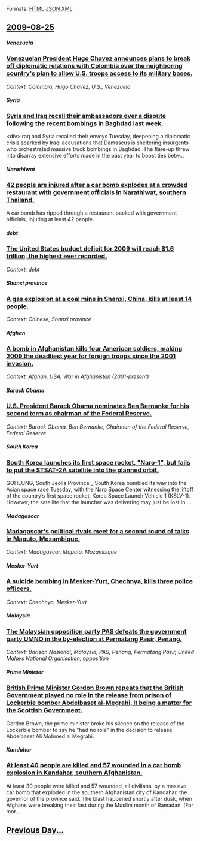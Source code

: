 
Formats: [HTML](2009/08/25/index.html)  [JSON](2009/08/25/index.json)  [XML](2009/08/25/index.xml)  

## [2009-08-25](/news/2009/08/25/index.md)

##### Venezuela
### [ Venezuelan President Hugo Chavez announces plans to break off diplomatic relations with Colombia over the neighboring country's plan to allow U.S. troops access to its military bases. ](/news/2009/08/25/venezuelan-president-hugo-chavez-announces-plans-to-break-off-diplomatic-relations-with-colombia-over-the-neighboring-country-s-plan-to-all.md)
_Context: Colombia, Hugo Chavez, U.S., Venezuela_

##### Syria
### [ Syria and Iraq recall their ambassadors over a dispute following the recent bombings in Baghdad last week. ](/news/2009/08/25/syria-and-iraq-recall-their-ambassadors-over-a-dispute-following-the-recent-bombings-in-baghdad-last-week.md)
&lt;div>Iraq and Syria recalled their envoys Tuesday, deepening a diplomatic crisis sparked by Iraqi accusations that Damascus is sheltering insurgents who orchestrated massive truck bombings in Baghdad.&nbsp;The flare-up threw into disarray extensive efforts made in the past year to boost ties betw...

##### Narathiwat
### [ 42 people are injured after a car bomb explodes at a crowded restaurant with government officials in Narathiwat, southern Thailand. ](/news/2009/08/25/42-people-are-injured-after-a-car-bomb-explodes-at-a-crowded-restaurant-with-government-officials-in-narathiwat-southern-thailand.md)
A car bomb has ripped through a restaurant packed with government officials, injuring at least 42 people.

#####  debt
### [ The United States budget deficit for 2009 will reach $1.6 trillion, the highest ever recorded. ](/news/2009/08/25/the-united-states-budget-deficit-for-2009-will-reach-1-6-trillion-the-highest-ever-recorded.md)
_Context:  debt_

##### Shanxi province
### [ A gas explosion at a coal mine in Shanxi, China, kills at least 14 people. ](/news/2009/08/25/a-gas-explosion-at-a-coal-mine-in-shanxi-china-kills-at-least-14-people.md)
_Context: Chinese, Shanxi province_

##### Afghan
### [ A bomb in Afghanistan kills four American soldiers, making 2009 the deadliest year for foreign troops since the 2001 invasion. ](/news/2009/08/25/a-bomb-in-afghanistan-kills-four-american-soldiers-making-2009-the-deadliest-year-for-foreign-troops-since-the-2001-invasion.md)
_Context: Afghan, USA, War in Afghanistan (2001-present)_

##### Barack Obama
### [ U.S. President Barack Obama nominates Ben Bernanke for his second term as chairman of the Federal Reserve. ](/news/2009/08/25/u-s-president-barack-obama-nominates-ben-bernanke-for-his-second-term-as-chairman-of-the-federal-reserve.md)
_Context: Barack Obama, Ben Bernanke, Chairman of the Federal Reserve, Federal Reserve_

##### South Korea
### [ South Korea launches its first space rocket, "Naro-1", but fails to put the STSAT-2A satellite into the planned orbit. ](/news/2009/08/25/south-korea-launches-its-first-space-rocket-naro-1-but-fails-to-put-the-stsat-2a-satellite-into-the-planned-orbit.md)
GOHEUNG, South Jeolla Province _ South Korea bumbled its way into the Asian space race Tuesday, with the Naro Space Center witnessing the liftoff of the country’s first space rocket, Korea Space Launch Vehicle 1 (KSLV-1). However, the satellite that the launcher was delivering may just be lost in ...

##### Madagascar
### [ Madagascar's political rivals meet for a second round of talks in Maputo, Mozambique. ](/news/2009/08/25/madagascar-s-political-rivals-meet-for-a-second-round-of-talks-in-maputo-mozambique.md)
_Context: Madagascar, Maputo, Mozambique_

##### Mesker-Yurt
### [ A suicide bombing in Mesker-Yurt, Chechnya, kills three police officers. ](/news/2009/08/25/a-suicide-bombing-in-mesker-yurt-chechnya-kills-three-police-officers.md)
_Context: Chechnya, Mesker-Yurt_

##### Malaysia
### [ The Malaysian opposition party PAS defeats the government party UMNO in the by-election at Permatang Pasir, Penang. ](/news/2009/08/25/the-malaysian-opposition-party-pas-defeats-the-government-party-umno-in-the-by-election-at-permatang-pasir-penang.md)
_Context: Barisan Nasional, Malaysia, PAS, Penang, Permatang Pasir, United Malays National Organisation, opposition_

##### Prime Minister
### [ British Prime Minister Gordon Brown repeats that the British Government played no role in the release from prison of Lockerbie bomber Abdelbaset al-Megrahi, it being a matter for the Scottish Government. ](/news/2009/08/25/british-prime-minister-gordon-brown-repeats-that-the-british-government-played-no-role-in-the-release-from-prison-of-lockerbie-bomber-abdel.md)
Gordon Brown, the prime minister broke his silence on the release of the Lockerbie bomber to say he &#034;had no role&#034; in the decision to release Abdelbaset Ali Mohmed al Megrahi.

##### Kandahar
### [ At least 40 people are killed and 57 wounded in a car bomb explosion in Kandahar, southern Afghanistan. ](/news/2009/08/25/at-least-40-people-are-killed-and-57-wounded-in-a-car-bomb-explosion-in-kandahar-southern-afghanistan.md)
At least 30 people were killed and 57 wounded, all civilians, by a massive car bomb that exploded in the southern Afghanistan city of Kandahar, the governor of the province said. The blast happened shortly after dusk, when Afghans were breaking their fast during the Muslim month of Ramadan. (For mor...

## [Previous Day...](/news/2009/08/24/index.md)

